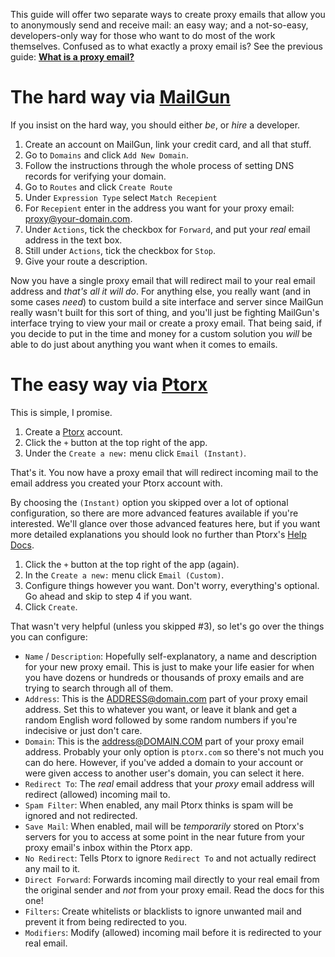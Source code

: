 This guide will offer two separate ways to create proxy emails that allow you to anonymously send and receive mail: an easy way; and a not-so-easy, developers-only way for those who want to do most of the work themselves. Confused as to what exactly a proxy email is? See the previous guide: **[What is a proxy email?](/blog/ptorx/2018/07/1-what-is-a-proxy-email)**

# The hard way via [MailGun](https://www.mailgun.com)

If you insist on the hard way, you should either _be_, or _hire_ a developer.

1.  Create an account on MailGun, link your credit card, and all that stuff.
2.  Go to `Domains` and click `Add New Domain`.
3.  Follow the instructions through the whole process of setting DNS records for verifying your domain.
4.  Go to `Routes` and click `Create Route`
5.  Under `Expression Type` select `Match Recepient`
6.  For `Recepient` enter in the address you want for your proxy email: proxy@your-domain.com.
7.  Under `Actions`, tick the checkbox for `Forward`, and put your _real_ email address in the text box.
8.  Still under `Actions`, tick the checkbox for `Stop`.
9.  Give your route a description.

Now you have a single proxy email that will redirect mail to your real email address and _that's all it will do_. For anything else, you really want (and in some cases _need_) to custom build a site interface and server since MailGun really wasn't built for this sort of thing, and you'll just be fighting MailGun's interface trying to view your mail or create a proxy email. That being said, if you decide to put in the time and money for a custom solution you _will_ be able to do just about anything you want when it comes to emails.

# The easy way via [Ptorx](https://ptorx.com?r=source~blog-2)

This is simple, I promise.

1.  Create a [Ptorx](https://ptorx.com?r=source~blog-2) account.
2.  Click the `+` button at the top right of the app.
3.  Under the `Create a new:` menu click `Email (Instant)`.

That's it. You now have a proxy email that will redirect incoming mail to the email address you created your Ptorx account with.

By choosing the `(Instant)` option you skipped over a lot of optional configuration, so there are more advanced features available if you're interested. We'll glance over those advanced features here, but if you want more detailed explanations you should look no further than Ptorx's [Help Docs](https://ptorx.com/docs/help).

1.  Click the `+` button at the top right of the app (again).
2.  In the `Create a new:` menu click `Email (Custom)`.
3.  Configure things however you want. Don't worry, everything's optional. Go ahead and skip to step 4 if you want.
4.  Click `Create`.

That wasn't very helpful (unless you skipped #3), so let's go over the things you can configure:

- `Name` / `Description`: Hopefully self-explanatory, a name and description for your new proxy email. This is just to make your life easier for when you have dozens or hundreds or thousands of proxy emails and are trying to search through all of them.
- `Address`: This is the ADDRESS@domain.com part of your proxy email address. Set this to whatever you want, or leave it blank and get a random English word followed by some random numbers if you're indecisive or just don't care.
- `Domain`: This is the address@DOMAIN.COM part of your proxy email address. Probably your only option is `ptorx.com` so there's not much you can do here. However, if you've added a domain to your account or were given access to another user's domain, you can select it here.
- `Redirect To`: The _real_ email address that your _proxy_ email address will redirect (allowed) incoming mail to.
- `Spam Filter`: When enabled, any mail Ptorx thinks is spam will be ignored and not redirected.
- `Save Mail`: When enabled, mail will be _temporarily_ stored on Ptorx's servers for you to access at some point in the near future from your proxy email's inbox within the Ptorx app.
- `No Redirect`: Tells Ptorx to ignore `Redirect To` and not actually redirect any mail to it.
- `Direct Forward`: Forwards incoming mail directly to your real email from the original sender and _not_ from your proxy email. Read the docs for this one!
- `Filters`: Create whitelists or blacklists to ignore unwanted mail and prevent it from being redirected to you.
- `Modifiers`: Modify (allowed) incoming mail before it is redirected to your real email.
